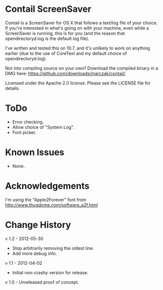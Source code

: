 # Contail ScreenSaver

Contail is a ScreenSaver for OS X that follows a text/log file of your choice. If you're interested in what's going on with your machine, even while a ScreenSaver is running, this is for you (and the reason that opendirectoryd.log is the default log file).

I've written and tested this on 10.7, and it's unlikely to work on anything earlier (due to the use of CoreText and my default choice of opendirectoryd.log).

Not into compiling source on your own? Download the compiled binary in a DMG here: https://github.com/downloads/marczak/contail/


Licensed under the Apache 2.0 license. Please see the LICENSE file for details.

# ToDo
- Error checking.
- Allow choice of "System Log".
- Font picker.

# Known Issues
- None.

# Acknowledgements
I'm using the "Apple2Forever" font from http://www.thugdome.com/software_a2f.html

# Change History
v 1.2 - 2012-05-30
- Stop arbitrarily removing the oldest line.
- Add more debug info.

v 1.1 - 2012-04-02
- Initial non-crashy version for release.

v 1.0 - Unreleased proof of concept.
